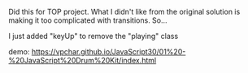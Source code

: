 Did this for TOP project. What I didn't like from the original solution is making it too complicated with transitions. So...

I just added "keyUp" to remove the "playing" class 

demo: https://vpchar.github.io/JavaScript30/01%20-%20JavaScript%20Drum%20Kit/index.html

